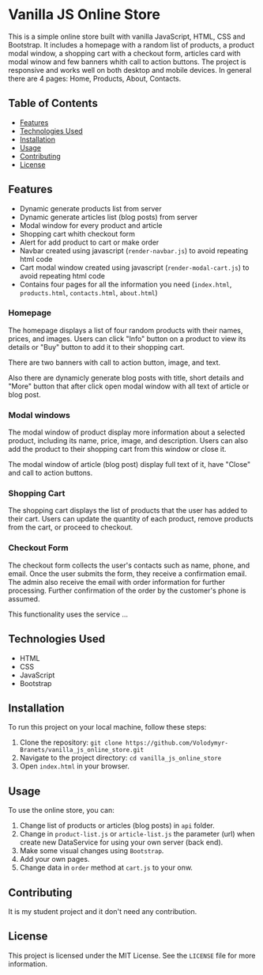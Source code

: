 # Vanilla JS Online Store

This is a simple online store built with vanilla JavaScript, HTML, CSS and Bootstrap. It includes a homepage with a random list of products, a product modal window, a shopping cart with a checkout form, articles card with modal winow and few banners whith call to action buttons. The project is responsive and works well on both desktop and mobile devices. In general there are 4 pages: Home, Products, About, Contacts.

## Table of Contents

- [Features](#features)
- [Technologies Used](#technologies-used)
- [Installation](#installation)
- [Usage](#usage)
- [Contributing](#contributing)
- [License](#license)

## Features

- Dynamic generate products list from server
- Dynamic generate articles list (blog posts) from server
- Modal window for every product and article
- Shopping cart whith checkout form
- Alert for add product to cart or make order
- Navbar created using javascript (`render-navbar.js`) to avoid repeating html code
- Cart modal window created using javascript (`render-modal-cart.js`) to avoid repeating html code
- Contains four pages for all the information you need (`index.html`, `products.html`, `contacts.html`, `about.html`)

### Homepage

The homepage displays a list of four random products with their names, prices, and images. Users can click "Info" button on a product to view its details or "Buy" button to add it to their shopping cart.

There are two banners with call to action button, image, and text.

Also there are dynamicly generate blog posts with title, short details and "More" button that after click open modal window with all text of article or blog post.

### Modal windows

The modal window of product display more information about a selected product, including its name, price, image, and description. Users can also add the product to their shopping cart from this window or close it.

The modal window of article (blog post) display full text of it, have "Close" and call to action buttons.

### Shopping Cart

The shopping cart displays the list of products that the user has added to their cart. Users can update the quantity of each product, remove products from the cart, or proceed to checkout.

### Checkout Form

The checkout form collects the user's contacts such as name, phone, and email. Once the user submits the form, they receive a confirmation email. The admin also receive the email with order information for further processing. Further confirmation of the order by the customer's phone is assumed.

This functionality uses the service ...

## Technologies Used

- HTML
- CSS
- JavaScript
- Bootstrap

## Installation

To run this project on your local machine, follow these steps:

1. Clone the repository: `git clone https://github.com/Volodymyr-Branets/vanilla_js_online_store.git`
2. Navigate to the project directory: `cd vanilla_js_online_store`
3. Open `index.html` in your browser.

## Usage

To use the online store, you can:

1. Change list of products or articles (blog posts) in `api` folder.
2. Change in `product-list.js` or `article-list.js` the parameter (url) when create new DataService for using your own server (back end).
3. Make some visual changes using `Bootstrap`.
4. Add your own pages.
5. Change data in `order` method at `cart.js` to your onw.

## Contributing

It is my student project and it don't need any contribution.

## License

This project is licensed under the MIT License. See the `LICENSE` file for more information.
